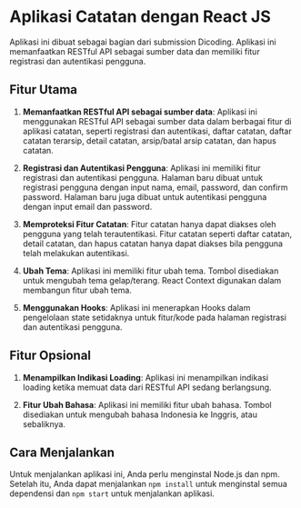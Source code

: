 # Aplikasi Catatan dengan React JS

Aplikasi ini dibuat sebagai bagian dari submission Dicoding. Aplikasi ini memanfaatkan RESTful API sebagai sumber data dan memiliki fitur registrasi dan autentikasi pengguna.

## Fitur Utama

1. **Memanfaatkan RESTful API sebagai sumber data**: Aplikasi ini menggunakan RESTful API sebagai sumber data dalam berbagai fitur di aplikasi catatan, seperti registrasi dan autentikasi, daftar catatan, daftar catatan terarsip, detail catatan, arsip/batal arsip catatan, dan hapus catatan.

2. **Registrasi dan Autentikasi Pengguna**: Aplikasi ini memiliki fitur registrasi dan autentikasi pengguna. Halaman baru dibuat untuk registrasi pengguna dengan input nama, email, password, dan confirm password. Halaman baru juga dibuat untuk autentikasi pengguna dengan input email dan password.

3. **Memproteksi Fitur Catatan**: Fitur catatan hanya dapat diakses oleh pengguna yang telah terautentikasi. Fitur catatan seperti daftar catatan, detail catatan, dan hapus catatan hanya dapat diakses bila pengguna telah melakukan autentikasi.

4. **Ubah Tema**: Aplikasi ini memiliki fitur ubah tema. Tombol disediakan untuk mengubah tema gelap/terang. React Context digunakan dalam membangun fitur ubah tema.

5. **Menggunakan Hooks**: Aplikasi ini menerapkan Hooks dalam pengelolaan state setidaknya untuk fitur/kode pada halaman registrasi dan autentikasi pengguna.

## Fitur Opsional

1. **Menampilkan Indikasi Loading**: Aplikasi ini menampilkan indikasi loading ketika memuat data dari RESTful API sedang berlangsung.

2. **Fitur Ubah Bahasa**: Aplikasi ini memiliki fitur ubah bahasa. Tombol disediakan untuk mengubah bahasa Indonesia ke Inggris, atau sebaliknya.

## Cara Menjalankan

Untuk menjalankan aplikasi ini, Anda perlu menginstal Node.js dan npm. Setelah itu, Anda dapat menjalankan `npm install` untuk menginstal semua dependensi dan `npm start` untuk menjalankan aplikasi.
